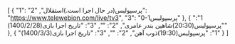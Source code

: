 [
  {
    "1": "پرسپولیس(در حال اجرا است.)استقلال",
    "2": "https://www.telewebion.com/live/tv3",
    "3": "0-1پرسپولیس"
  },
  {
    "1": "پرسپولیس(20:30)شاهین بندر عامری",
    "2": "",
    "3": "تاریخ اجرا بازی(1400/2/28)"
  },
  {
    "1": "پرسپولیس(19:30)ذوب آهن",
    "2": "",
    "3": "تاریخ اجرا بازی(1400/3/3)"
  }
]
